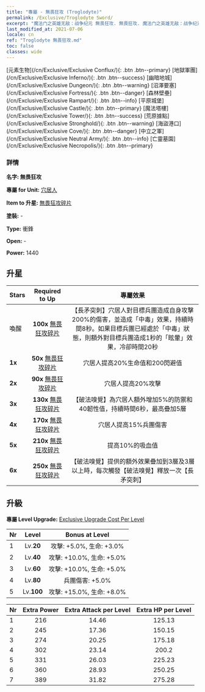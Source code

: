 ```yaml
---
title: "專屬 - 無畏狂攻 (Troglodyte)"
permalink: /Exclusive/Troglodyte Sword/
excerpt: "魔法门之英雄无敌：战争纪元 無畏狂攻. 無畏狂攻. 魔法门之英雄无敌：战争纪元 專屬 無畏狂攻. 穴居人 專屬."
last_modified_at: 2021-07-06
locale: cn
ref: "Troglodyte 無畏狂攻.md"
toc: false
classes: wide
---
```

 [元素生物](/cn/Exclusive/Exclusive Conflux/){: .btn .btn--primary} [地獄軍團](/cn/Exclusive/Exclusive Inferno/){: .btn .btn--success} [幽暗地城](/cn/Exclusive/Exclusive Dungeon/){: .btn .btn--warning} [沼澤要塞](/cn/Exclusive/Exclusive Fortress/){: .btn .btn--danger} [森林壁壘](/cn/Exclusive/Exclusive Rampart/){: .btn .btn--info} [平原城堡](/cn/Exclusive/Exclusive Castle/){: .btn .btn--primary} [魔法塔樓](/cn/Exclusive/Exclusive Tower/){: .btn .btn--success} [荒原據點](/cn/Exclusive/Exclusive Stronghold/){: .btn .btn--warning} [海盜港口](/cn/Exclusive/Exclusive Cove/){: .btn .btn--danger} [中立之軍](/cn/Exclusive/Exclusive Neutral Army/){: .btn .btn--info} [亡靈墓園](/cn/Exclusive/Exclusive Necropolis/){: .btn .btn--primary} 

### 詳情
 **名字: 無畏狂攻** 

 **專屬 for Unit:** [穴居人](/cn/units/Troglodyte/) 

 **Item to 升星:** [無畏狂攻碎片](/cn/Items/con_912/)

 **塗裝:** -

 **Type:** 衝鋒

 **Open:** -

 **Power:** 1440

## 升星

  |     Stars    |  Required to Up | 專屬效果 |
  |:-------------|:---------------:|:---------------:|
  |  喚醒  | **100x** [無畏狂攻碎片](/cn/Items/con_912/) | 【長矛突刺】穴居人對目標兵團造成自身攻擊200%的傷害，並造成「中毒」效果，持續時間8秒。如果目標兵團已經處於「中毒」狀態，則額外對目標兵團造成1秒的「眩暈」效果，冷卻時間20秒 |
  | **1x** <i class="fas fa-star"/> | **50x** [無畏狂攻碎片](/cn/Items/con_912/) | 穴居人提高20%生命值和200閃避值 |
  | **2x** <i class="fas fa-star"/> | **90x** [無畏狂攻碎片](/cn/Items/con_912/) | 穴居人提高20%攻擊 |
  | **3x** <i class="fas fa-star"/> | **130x** [無畏狂攻碎片](/cn/Items/con_912/) | 【破法嗅覺】為穴居人額外增加5%的防禦和40韌性值，持續時間6秒，最高疊加5層 |
  | **4x** <i class="fas fa-star"/> | **170x** [無畏狂攻碎片](/cn/Items/con_912/) | 穴居人提高15%兵團傷害 |
  | **5x** <i class="fas fa-star"/> | **210x** [無畏狂攻碎片](/cn/Items/con_912/) | 提高10%的吸血值 |
  | **6x** <i class="fas fa-star"/> | **250x** [無畏狂攻碎片](/cn/Items/con_912/) | 【破法嗅覺】提供的額外效果疊加到3層及3層以上時，每次觸發【破法嗅覺】釋放一次【長矛突刺】 |


## 升級
 **專屬 Level Upgrade:** [Exclusive Upgrade Cost Per Level](/Exclusive/ExclusiveUpgradeCostPerLevel/)

  |  Nr  |   Level  | Bonus at Level |
  |:-----|:--------:|:--------------:|
  | 1 | Lv.**20** | 攻擊: +5.0%, 生命: +3.0% |
  | 2 | Lv.**40** | 攻擊: +10.0%, 生命: +5.0% |
  | 3 | Lv.**60** | 攻擊: +10.0%, 生命: +5.0% |
  | 4 | Lv.**80** | 兵團傷害: +5.0% |
  | 5 | Lv.**100** | 攻擊: +15.0%, 生命: +8.0% |


  |  Nr  |  Extra Power | Extra Attack per Level | Extra HP per Level |
  |:-----|:--------:|:--------:|:--------:|
  | 1 | 216 | 14.46 | 125.13 |
  | 2 | 245 | 17.36 | 150.15 |
  | 3 | 274 | 20.25 | 175.18 |
  | 4 | 302 | 23.14 | 200.2 |
  | 5 | 331 | 26.03 | 225.23 |
  | 6 | 360 | 28.93 | 250.25 |
  | 7 | 389 | 31.82 | 275.28 |


